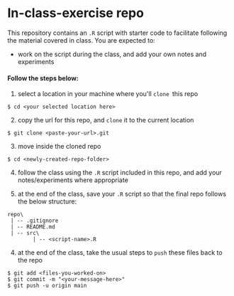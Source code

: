 # In-class-exercise repo

This repository contains an `.R` script with starter code to facilitate following the material covered in class. You are expected to:
* work on the script during the class, and add your own notes and experiments

#### Follow the steps below:

1. select a location in your machine where you'll `clone `this repo
```
$ cd <your selected location here>
```

2. copy the url for this repo, and `clone` it to the current location
```
$ git clone <paste-your-url>.git
```

3. move inside the cloned repo
```
$ cd <newly-created-repo-folder>
```
4. follow the class using the `.R` script included in this repo, and add your notes/experiments where appropriate

5. at the end of the class, save your `.R` script so that the final repo follows the below structure:
```
repo\
 | -- .gitignore
 | -- README.md
 | -- src\
 		| -- <script-name>.R
```

4. at the end of the class, take the usual steps to `push` these files back to the repo
```
$ git add <files-you-worked-on>
$ git commit -m "<your-message-here>"
$ git push -u origin main
```

